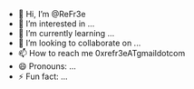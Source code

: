 - 👋 Hi, I’m @ReFr3e
- 👀 I’m interested in ...
- 🌱 I’m currently learning ...
- 💞️ I’m looking to collaborate on ...
- 📫 How to reach me 0xrefr3eATgmaildotcom
- 😄 Pronouns: ...
- ⚡ Fun fact: ...

<!---
ReFr3e/ReFr3e is a ✨ special ✨ repository because its `README.md` (this file) appears on your GitHub profile.
You can click the Preview link to take a look at your changes.
--->
